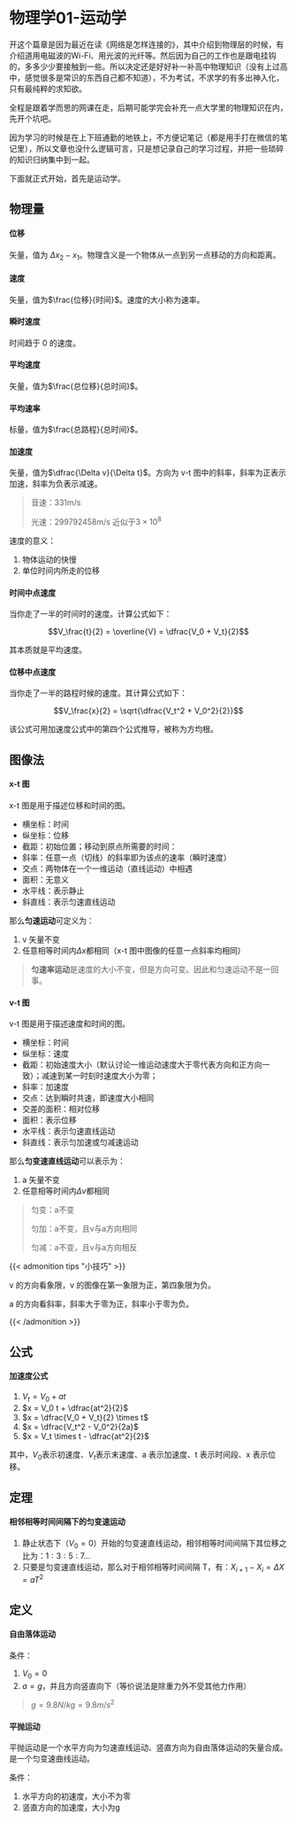 # 物理学01-运动学


开这个篇章是因为最近在读《网络是怎样连接的》，其中介绍到物理层的时候，有介绍道用电磁波的Wi-Fi、用光波的光纤等。然后因为自己的工作也是跟电挂钩的，多多少少要接触到一些。所以决定还是好好补一补高中物理知识（没有上过高中，感觉很多是常识的东西自己都不知道），不为考试，不求学的有多出神入化，只有最纯粹的求知欲。

全程是跟着学而思的网课在走，后期可能学完会补充一点大学里的物理知识在内，先开个坑吧。

因为学习的时候是在上下班通勤的地铁上，不方便记笔记（都是用手打在微信的笔记里），所以文章也没什么逻辑可言，只是想记录自己的学习过程，并把一些琐碎的知识归纳集中到一起。

下面就正式开始，首先是运动学。

<!--more-->

## 物理量

#### 位移

矢量，值为 $\Delta x_2-x_1$。物理含义是一个物体从一点到另一点移动的方向和距离。

#### 速度

矢量，值为$\frac{位移}{时间}$。速度的大小称为速率。

#### 瞬时速度

时间趋于 0 的速度。

#### 平均速度

矢量，值为$\frac{总位移}{总时间}$。

#### 平均速率

标量，值为$\frac{总路程}{总时间}$。

#### 加速度

矢量，值为$\dfrac{\Delta v}{\Delta t}$。方向为 v-t 图中的斜率，斜率为正表示加速，斜率为负表示减速。

> 音速：331m/s
>
> 光速：299792458m/s 近似于$3\times10^8$

速度的意义：

1. 物体运动的快慢
2. 单位时间内所走的位移

#### 时间中点速度

当你走了一半的时间时的速度。计算公式如下：

$$V_\frac{t}{2} = \overline{V} = \dfrac{V_0 + V_t}{2}$$

其本质就是平均速度。

#### 位移中点速度

当你走了一半的路程时候的速度。其计算公式如下：

$$V_\frac{x}{2} = \sqrt{\dfrac{V_t^2 + V_0^2}{2}}$$

该公式可用加速度公式中的第四个公式推导，被称为方均根。

## 图像法

#### x-t 图

x-t 图是用于描述位移和时间的图。

- 横坐标：时间
- 纵坐标：位移
- 截距：初始位置；移动到原点所需要的时间：
- 斜率：任意一点（切线）的斜率即为该点的速率（瞬时速度）
- 交点：两物体在一个一维运动（直线运动）中相遇
- 面积：无意义
- 水平线：表示静止
- 斜直线：表示匀速直线运动


那么**匀速运动**可定义为：

1. v 矢量不变
2. 任意相等时间内$\Delta x$都相同（x-t 图中图像的任意一点斜率均相同）

> **匀速率运动**是速度的大小不变，但是方向可变。因此和匀速运动不是一回事。

#### v-t 图

v-t 图是用于描述速度和时间的图。

- 横坐标：时间
- 纵坐标：速度
- 截距：初始速度大小（默认讨论一维运动速度大于零代表方向和正方向一致）；减速到某一时刻时速度大小为零；
- 斜率：加速度
- 交点：达到瞬时共速，即速度大小相同
- 交差的面积：相对位移
- 面积：表示位移
- 水平线：表示匀速直线运动
- 斜直线：表示匀加速或匀减速运动


那么**匀变速直线运动**可以表示为：

1. a 矢量不变
2. 任意相等时间内$\Delta v$都相同

> 匀变：a不变
>
> 匀加：a不变，且v与a方向相同
>
> 匀减：a不变，且v与a方向相反

{{< admonition tips "小技巧" >}}

v 的方向看象限，v 的图像在第一象限为正，第四象限为负。

a 的方向看斜率，斜率大于零为正，斜率小于零为负。

{{< /admonition >}}

## 公式

#### 加速度公式

1. $V_t = V_0 + at$
1. $x = V_0 t + \dfrac{at^2}{2}$
1. $x = \dfrac{V_0 + V_t}{2} \times t$
1. $x = \dfrac{V_t^2 - V_0^2}{2a}$
1. $x = V_t \times t - \dfrac{at^2}{2}$

其中，$V_0$表示初速度、$V_t$表示末速度、a 表示加速度、t 表示时间段、x 表示位移。

## 定理

#### 相邻相等时间间隔下的匀变速运动

1. 静止状态下（$V_0 = 0$）开始的匀变速直线运动，相邻相等时间间隔下其位移之比为：$1:3:5:7...$
1. 只要是匀变速直线运动，那么对于相邻相等时间间隔 T，有：$X_{i+1} - X_i = \Delta X = aT^2$ 

## 定义

#### 自由落体运动

条件：

1. $V_0 = 0$
2. $a = g$，并且方向竖直向下（等价说法是除重力外不受其他力作用）

> $g = 9.8 N/kg = 9.8 m/s^2$

#### 平抛运动

平抛运动是一个水平方向为匀速直线运动、竖直方向为自由落体运动的矢量合成。是一个匀变速曲线运动。

条件：

1. 水平方向的初速度，大小不为零
2. 竖直方向的加速度，大小为g


